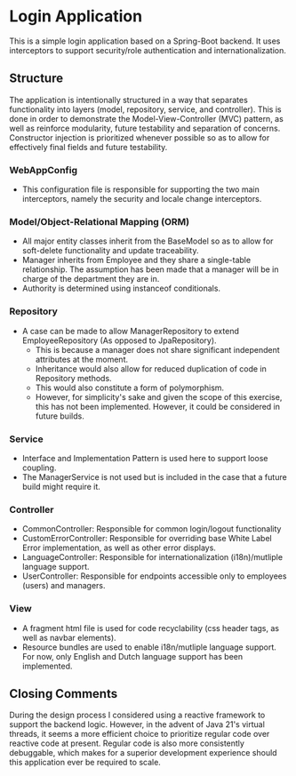# Login Application
This is a simple login application based on a Spring-Boot backend. It uses interceptors to support security/role authentication and internationalization.

## Structure
The application is intentionally structured in a way that separates functionality into layers (model, repository, service, and controller).
This is done in order to demonstrate the Model-View-Controller (MVC) pattern, as well as reinforce modularity, future testability and separation of concerns.
Constructor injection is prioritized whenever possible so as to allow for effectively final fields and future testability.

### WebAppConfig
- This configuration file is responsible for supporting the two main interceptors, namely the security and locale change interceptors.

### Model/Object-Relational Mapping (ORM)
- All major entity classes inherit from the BaseModel so as to allow for soft-delete functionality and update traceability.
- Manager inherits from Employee and they share a single-table relationship. The assumption has been made that a manager will be in charge of the department they are in.
- Authority is determined using instanceof conditionals.

### Repository
- A case can be made to allow ManagerRepository to extend EmployeeRepository (As opposed to JpaRepository).
  - This is because a manager does not share significant independent attributes at the moment.
  - Inheritance would also allow for reduced duplication of code in Repository methods.
  - This would also constitute a form of polymorphism.
  - However, for simplicity's sake and given the scope of this exercise, this has not been implemented. However, it could be considered in future builds.

### Service
- Interface and Implementation Pattern is used here to support loose coupling.
- The ManagerService is not used but is included in the case that a future build might require it.

### Controller
- CommonController: Responsible for common login/logout functionality
- CustomErrorController: Responsible for overriding base White Label Error implementation, as well as other error displays.
- LanguageController: Responsible for internationalization (i18n)/mutliple language support.
- UserController: Responsible for endpoints accessible only to employees (users) and managers.

### View
- A fragment html file is used for code recyclability (css header tags, as well as navbar elements).
- Resource bundles are used to enable i18n/mutliple language support. For now, only English and Dutch language support has been implemented.

## Closing Comments
During the design process I considered using a reactive framework to support the backend logic. However, in the advent of Java 21's virtual threads, it seems a more efficient choice to prioritize regular code over reactive code at present. 
Regular code is also more consistently debuggable, which makes for a superior development experience should this application ever be required to scale.
  
